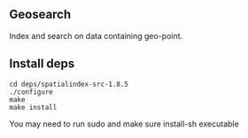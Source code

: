 ## Geosearch

Index and search on data containing geo-point.


## Install deps

	cd deps/spatialindex-src-1.8.5
	./configure
	make
	make install
	
You may need to run sudo and make sure install-sh executable

